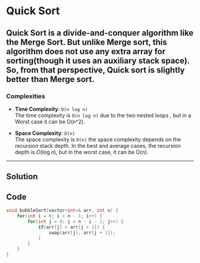 # Quick Sort
  Quick Sort is a divide-and-conquer algorithm like the Merge Sort. But unlike Merge sort, this algorithm does not use any extra array for sorting(though it uses an auxiliary stack space). So, from that perspective, Quick sort is slightly better than Merge sort.
---

### Complexities

- **Time Complexity**: `O(n log n)`  
  The time complexity is `O(n log n)` due to the two nested loops , but in a Worst case it can be O(n^2).

- **Space Complexity**: `O(n)`  
  The space complexity is `O(n)` the space complexity depends on the recursion stack depth. In the best and average cases, the recursion depth is 
  𝑂(log 𝑛), but in the worst case, it can be O(n).

---

## Solution

## Code

```cpp
void bubbleSort(vector<int>& arr, int n) {
    for(int i = 0; i < n - 1; i++) {
        for(int j = 0; j < n - i - 1; j++) {
            if(arr[j] > arr[j + 1]) {
                swap(arr[j], arr[j + 1]);
            }
        }
    }
}
